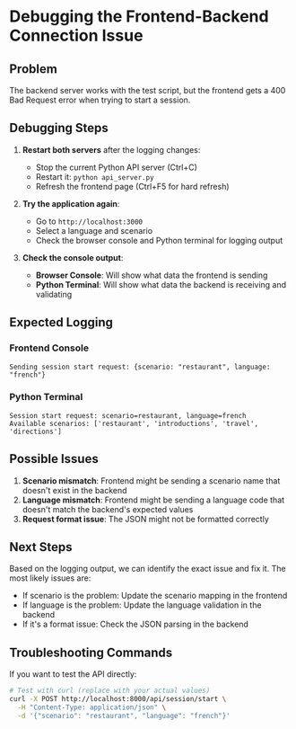 # Debugging the Frontend-Backend Connection Issue

## Problem
The backend server works with the test script, but the frontend gets a 400 Bad Request error when trying to start a session.

## Debugging Steps

1. **Restart both servers** after the logging changes:
   - Stop the current Python API server (Ctrl+C)
   - Restart it: `python api_server.py`
   - Refresh the frontend page (Ctrl+F5 for hard refresh)

2. **Try the application again**:
   - Go to `http://localhost:3000`
   - Select a language and scenario
   - Check the browser console and Python terminal for logging output

3. **Check the console output**:
   - **Browser Console**: Will show what data the frontend is sending
   - **Python Terminal**: Will show what data the backend is receiving and validating

## Expected Logging

### Frontend Console
```
Sending session start request: {scenario: "restaurant", language: "french"}
```

### Python Terminal
```
Session start request: scenario=restaurant, language=french
Available scenarios: ['restaurant', 'introductions', 'travel', 'directions']
```

## Possible Issues

1. **Scenario mismatch**: Frontend might be sending a scenario name that doesn't exist in the backend
2. **Language mismatch**: Frontend might be sending a language code that doesn't match the backend's expected values
3. **Request format issue**: The JSON might not be formatted correctly

## Next Steps

Based on the logging output, we can identify the exact issue and fix it. The most likely issues are:

- If scenario is the problem: Update the scenario mapping in the frontend
- If language is the problem: Update the language validation in the backend
- If it's a format issue: Check the JSON parsing in the backend

## Troubleshooting Commands

If you want to test the API directly:
```bash
# Test with curl (replace with your actual values)
curl -X POST http://localhost:8000/api/session/start \
  -H "Content-Type: application/json" \
  -d '{"scenario": "restaurant", "language": "french"}'